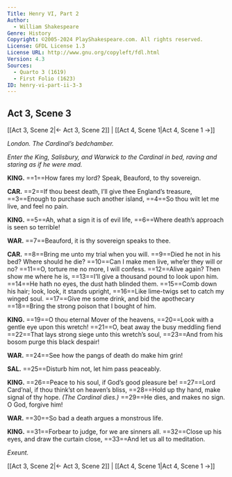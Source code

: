```yaml
---
Title: Henry VI, Part 2
Author: 
  - William Shakespeare
Genre: History
Copyright: ©2005-2024 PlayShakespeare.com. All rights reserved.
License: GFDL License 1.3
License URL: http://www.gnu.org/copyleft/fdl.html
Version: 4.3
Sources:
  - Quarto 3 (1619)
  - First Folio (1623)
ID: henry-vi-part-ii-3-3
---
```


## Act 3, Scene 3
[[Act 3, Scene 2|← Act 3, Scene 2]] | [[Act 4, Scene 1|Act 4, Scene 1 →]]

*London. The Cardinal’s bedchamber.*

*Enter the King, Salisbury, and Warwick to the Cardinal in bed, raving and staring as if he were mad.*

**KING.**
==1==How fares my lord? Speak, Beauford, to thy sovereign.

**CAR.**
==2==If thou beest death, I’ll give thee England’s treasure,
==3==Enough to purchase such another island,
==4==So thou wilt let me live, and feel no pain.

**KING.**
==5==Ah, what a sign it is of evil life,
==6==Where death’s approach is seen so terrible!

**WAR.**
==7==Beauford, it is thy sovereign speaks to thee.

**CAR.**
==8==Bring me unto my trial when you will.
==9==Died he not in his bed? Where should he die?
==10==Can I make men live, whe’er they will or no?
==11==O, torture me no more, I will confess.
==12==Alive again? Then show me where he is,
==13==I’ll give a thousand pound to look upon him.
==14==He hath no eyes, the dust hath blinded them.
==15==Comb down his hair; look, look, it stands upright,
==16==Like lime-twigs set to catch my winged soul.
==17==Give me some drink, and bid the apothecary
==18==Bring the strong poison that I bought of him.

**KING.**
==19==O thou eternal Mover of the heavens,
==20==Look with a gentle eye upon this wretch!
==21==O, beat away the busy meddling fiend
==22==That lays strong siege unto this wretch’s soul,
==23==And from his bosom purge this black despair!

**WAR.**
==24==See how the pangs of death do make him grin!

**SAL.**
==25==Disturb him not, let him pass peaceably.

**KING.**
==26==Peace to his soul, if God’s good pleasure be!
==27==Lord Card’nal, if thou think’st on heaven’s bliss,
==28==Hold up thy hand, make signal of thy hope.
*(The Cardinal dies.)*
==29==He dies, and makes no sign. O God, forgive him!

**WAR.**
==30==So bad a death argues a monstrous life.

**KING.**
==31==Forbear to judge, for we are sinners all.
==32==Close up his eyes, and draw the curtain close,
==33==And let us all to meditation.

*Exeunt.*

[[Act 3, Scene 2|← Act 3, Scene 2]] | [[Act 4, Scene 1|Act 4, Scene 1 →]]